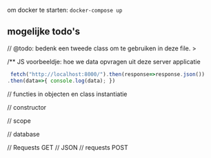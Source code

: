 om docker te starten:
```docker-compose up```



## mogelijke todo's


// @todo: bedenk een tweede class om te gebruiken in deze file. >


/** JS voorbeeldje: hoe we data opvragen uit deze server applicatie

```js
 fetch("http://localhost:8000/").then(response=>response.json())
.then(data=>{ console.log(data); })
```

// functies in objecten en class instantiatie

// constructor

// scope

// database


// Requests GET
// JSON
// requests POST
